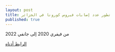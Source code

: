 ```yaml
---
layout: post
title: تطور عدد إصابات فيروس كورونا في الجزائر
published: true
---
```



من فيفري 2020 إلى جانفي 2022

[الرابط أدناه](https://chart-studio.plotly.com/~math.nights/22.embed)
